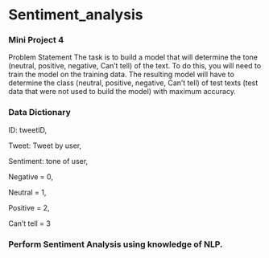 # Sentiment_analysis

### Mini Project 4
Problem Statement
The task is to build a model that will determine the tone (neutral, positive, negative, Can’t
tell) of the text. To do this, you will need to train the model on the training data. The resulting
model will have to determine the class (neutral, positive, negative, Can’t tell) of test texts
(test data that were not used to build the model) with maximum accuracy.

### Data Dictionary
ID: tweetID,

Tweet: Tweet by user,

Sentiment: tone of user,

Negative = 0,

Neutral = 1,

Positive = 2,

Can’t tell = 3

### Perform Sentiment Analysis using knowledge of NLP.
